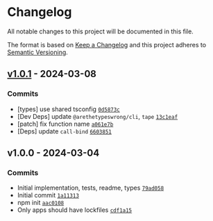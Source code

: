 # Changelog

All notable changes to this project will be documented in this file.

The format is based on [Keep a Changelog](https://keepachangelog.com/en/1.0.0/)
and this project adheres to [Semantic Versioning](https://semver.org/spec/v2.0.0.html).

## [v1.0.1](https://github.com/ljharb/data-view-byte-length/compare/v1.0.0...v1.0.1) - 2024-03-08

### Commits

- [types] use shared tsconfig [`0d5873c`](https://github.com/ljharb/data-view-byte-length/commit/0d5873c9fddd413bacbb3a2c32e7e1a7f1f5bd2c)
- [Dev Deps] update `@arethetypeswrong/cli`, `tape` [`13c1eaf`](https://github.com/ljharb/data-view-byte-length/commit/13c1eafea562993c7d15a450e86d2ee7a1aa8299)
- [patch] fix function name [`a061e7b`](https://github.com/ljharb/data-view-byte-length/commit/a061e7b457f53bdc39716dacdddbe558ee790745)
- [Deps] update `call-bind` [`6603851`](https://github.com/ljharb/data-view-byte-length/commit/6603851eef423c5762841221f97abfdc905c8bde)

## v1.0.0 - 2024-03-04

### Commits

- Initial implementation, tests, readme, types [`79ad058`](https://github.com/ljharb/data-view-byte-length/commit/79ad058a73a4f8425e8ad034211dfc39e643dc86)
- Initial commit [`1a11313`](https://github.com/ljharb/data-view-byte-length/commit/1a113138783a815f66fd000a9f9c89fdbe8c98fb)
- npm init [`aac0108`](https://github.com/ljharb/data-view-byte-length/commit/aac010820b20b8604d33e5a74b51591f19f553e2)
- Only apps should have lockfiles [`cdf1a15`](https://github.com/ljharb/data-view-byte-length/commit/cdf1a15d4c201137982e1e703d56a42582c6d246)

